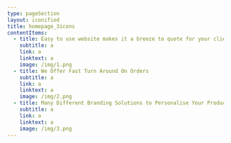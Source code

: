 ```yaml
---
type: pageSection
layout: iconified
title: homepage_3icons
contentItems:
  - title: Easy to use website makes it a breeze to quote for your clients
    subtitle: a
    link: a
    linktext: a
    image: /img/1.png
  - title: We Offer Fast Turn Around On Orders
    subtitle: a
    link: a
    linktext: a
    image: /img/2.png
  - title: Many Different Branding Solutions to Personalise Your Products
    subtitle: a
    link: a
    linktext: a
    image: /img/3.png
---
```

